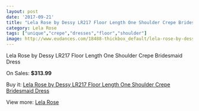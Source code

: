 ```yaml
---
layout: post
date: '2017-09-21'
title: "Lela Rose by Dessy LR217 Floor Length One Shoulder Crepe Bridesmaid Dress"
category: Lela Rose
tags: ["unique","crepe","dresses","floor","shoulder"]
image: http://www.eudances.com/18488-thickbox_default/lela-rose-by-dessy-lr217-floor-length-one-shoulder-crepe-bridesmaid-dress.jpg
---
```

Lela Rose by Dessy LR217 Floor Length One Shoulder Crepe Bridesmaid Dress

On Sales: **$313.99**
<a href="https://www.eudances.com/en/lela-rose/5460-lela-rose-by-dessy-lr217-floor-length-one-shoulder-crepe-bridesmaid-dress.html"><amp-img layout="responsive" width="600" height="600" src="//www.eudances.com/18488-thickbox_default/lela-rose-by-dessy-lr217-floor-length-one-shoulder-crepe-bridesmaid-dress.jpg" alt="Lela Rose by Dessy LR217 Floor Length One Shoulder Crepe Bridesmaid Dress 0" /></a>
<a href="https://www.eudances.com/en/lela-rose/5460-lela-rose-by-dessy-lr217-floor-length-one-shoulder-crepe-bridesmaid-dress.html"><amp-img layout="responsive" width="600" height="600" src="//www.eudances.com/18489-thickbox_default/lela-rose-by-dessy-lr217-floor-length-one-shoulder-crepe-bridesmaid-dress.jpg" alt="Lela Rose by Dessy LR217 Floor Length One Shoulder Crepe Bridesmaid Dress 1" /></a>

Buy it: [Lela Rose by Dessy LR217 Floor Length One Shoulder Crepe Bridesmaid Dress](https://www.eudances.com/en/lela-rose/5460-lela-rose-by-dessy-lr217-floor-length-one-shoulder-crepe-bridesmaid-dress.html "Lela Rose by Dessy LR217 Floor Length One Shoulder Crepe Bridesmaid Dress")

View more: [Lela Rose](https://www.eudances.com/en/96-lela-rose "Lela Rose")